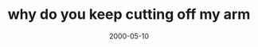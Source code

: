 ---
layout: base.njk
title : 'why do you keep cutting off my arm' 
view_title : 'why do you keep cutting off my arm' 
year : '2000' 
date : '2000-05-10' 
img_file : '/drawing/whydoyou.png' 
html_file : 'whydoyou' 
next_html : 'wearenot.html' 
year_order : '290' 
permalink : "title/{{html_file}}.html"
---